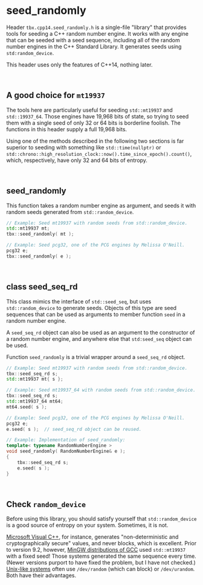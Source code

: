 # seed_randomly
Header `tbx.cpp14.seed_randomly.h` is a single-file "library" that provides tools for seeding a C++ random number engine. It works with any engine that can be seeded with a seed sequence, including all of the random number engines in the C++ Standard Library. It generates seeds using `std:random_device`.

This header uses only the features of C++14, nothing later.

&nbsp;
## A good choice for `mt19937`
The tools here are particularly useful for seeding `std::mt19937` and `std::19937_64`. Those engines have 19,968 bits of state, so trying to seed them with a single seed of only 32 or 64 bits is borderline foolish. The functions in this header supply a full 19,968 bits.

Using one of the methods described in the following two sections is far superior to seeding with something like `std::time(nullptr)` or `std::chrono::high_resolution_clock::now().time_since_epoch().count()`, which, respectively, have only 32 and 64 bits of entropy.

&nbsp;
## seed_randomly
This function takes a random number engine as argument, and seeds it with random seeds generated from `std::random_device`.
````cpp
// Example: Seed mt19937 with random seeds from std::random_device.
std::mt19937 mt;
tbx::seed_randomly( mt );

// Example: Seed pcg32, one of the PCG engines by Melissa O'Neill.
pcg32 e;
tbx::seed_randomly( e );
````

&nbsp;
## class seed_seq_rd
This class mimics the interface of `std::seed_seq`, but uses `std::random_device` to generate seeds. Objects of this type are seed sequences that can be used as arguments to member function `seed` in a random number engine.

A `seed_seq_rd` object can also be used as an argument to the constructor of a random number engine, and anywhere else that `std:seed_seq` object can be used.

Function `seed_randomly` is a trivial wrapper around a `seed_seq_rd` object.
````cpp
// Example: Seed mt19937 with random seeds from std::random_device.
tbx::seed_seq_rd s;
std::mt19937 mt{ s };

// Example: Seed mt19937_64 with random seeds from std::random_device.
tbx::seed_seq_rd s;
std::mt19937_64 mt64;
mt64.seed( s );

// Example: Seed pcg32, one of the PCG engines by Melissa O'Neill.
pcg32 e;
e.seed( s );  // seed_seq_rd object can be reused.

// Example: Implementation of seed_randomly:
template< typename RandomNumberEngine >
void seed_randomly( RandomNumberEngine& e );
{
    tbx::seed_seq_rd s;
    e.seed( s );
}
````

&nbsp;
## Check `random_device`
Before using this library, you should satisfy yourself that `std::random_device` is a good source of entropy on your system. Sometimes, it is not.

[Microsoft Visual C++](https://learn.microsoft.com/en-us/cpp/standard-library/random-device-class?view=msvc-170), for instance, generates "non-deterministic and cryptographically secure" values, and never blocks, which is excellent. Prior to version 9.2, however, [MinGW distributions of GCC](https://gcc.gnu.org/bugzilla/show_bug.cgi?id=85494) used `std::mt19937` with a fixed seed! Those systems generated the same sequence every time. (Newer versions purport to have fixed the problem, but I have not checked.) [Unix-like systems](https://en.wikipedia.org/wiki//dev/random) often use `/dev/random` (which can block) or `/dev/urandom`. Both have their advantages.
